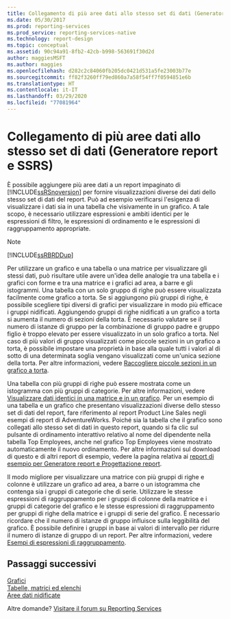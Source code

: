 ```yaml
---
title: Collegamento di più aree dati allo stesso set di dati (Generatore report) | Microsoft Docs
ms.date: 05/30/2017
ms.prod: reporting-services
ms.prod_service: reporting-services-native
ms.technology: report-design
ms.topic: conceptual
ms.assetid: 90c94a91-8fb2-42cb-b998-563691f30d2d
author: maggiesMSFT
ms.author: maggies
ms.openlocfilehash: d282c2c84060fb205dc0421d531a5fe23003b77e
ms.sourcegitcommit: ff82f3260ff79ed860a7a58f54ff7f0594851e6b
ms.translationtype: HT
ms.contentlocale: it-IT
ms.lasthandoff: 03/29/2020
ms.locfileid: "77081964"
---
```

# <a name="linking-multiple-data-regions-to-the-same-dataset-report-builder-and-ssrs"></a>Collegamento di più aree dati allo stesso set di dati (Generatore report e SSRS)

È possibile aggiungere più aree dati a un report impaginato di [!INCLUDE[ssRSnoversion](../../includes/ssrsnoversion-md.md)] per fornire visualizzazioni diverse dei dati dello stesso set di dati del report. Può ad esempio verificarsi l'esigenza di visualizzare i dati sia in una tabella che visivamente in un grafico. A tale scopo, è necessario utilizzare espressioni e ambiti identici per le espressioni di filtro, le espressioni di ordinamento e le espressioni di raggruppamento appropriate.  
  
> [!NOTE]  
>  [!INCLUDE[ssRBRDDup](../../includes/ssrbrddup-md.md)]  
  
 Per utilizzare un grafico e una tabella o una matrice per visualizzare gli stessi dati, può risultare utile avere un'idea delle analogie tra una tabella e i grafici con forme e tra una matrice e i grafici ad area, a barre e gli istogrammi. Una tabella con un solo gruppo di righe può essere visualizzata facilmente come grafico a torta. Se si aggiungono più gruppi di righe, è possibile scegliere tipi diversi di grafici per visualizzare in modo più efficace i gruppi nidificati. Aggiungendo gruppi di righe nidificati a un grafico a torta si aumenta il numero di sezioni della torta. È necessario valutare se il numero di istanze di gruppo per la combinazione di gruppo padre e gruppo figlio è troppo elevato per essere visualizzato in un solo grafico a torta. Nel caso di più valori di gruppo visualizzati come piccole sezioni in un grafico a torta, è possibile impostare una proprietà in base alla quale tutti i valori al di sotto di una determinata soglia vengano visualizzati come un'unica sezione della torta. Per altre informazioni, vedere [Raccogliere piccole sezioni in un grafico a torta](../../reporting-services/report-design/collect-small-slices-on-a-pie-chart-report-builder-and-ssrs.md).  
  
 Una tabella con più gruppi di righe può essere mostrata come un istogramma con più gruppi di categorie. Per altre informazioni, vedere [Visualizzare dati identici in una matrice e in un grafico](../../reporting-services/report-design/display-the-same-data-on-a-matrix-and-a-chart-report-builder.md). Per un esempio di una tabella e un grafico che presentano visualizzazioni diverse dello stesso set di dati del report, fare riferimento al report Product Line Sales negli esempi di report di AdventureWorks. Poiché sia la tabella che il grafico sono collegati allo stesso set di dati in questo report, quando si fa clic sul pulsante di ordinamento interattivo relativo al nome del dipendente nella tabella Top Employees, anche nel grafico Top Employees viene mostrato automaticamente il nuovo ordinamento. Per altre informazioni sul download di questo e di altri report di esempio, vedere la pagina relativa ai [report di esempio per Generatore report e Progettazione report](https://go.microsoft.com/fwlink/?LinkId=198283).  
  
 Il modo migliore per visualizzare una matrice con più gruppi di righe e colonne è utilizzare un grafico ad area, a barre o un istogramma che contenga sia i gruppi di categorie che di serie. Utilizzare le stesse espressioni di raggruppamento per i gruppi di colonne della matrice e i gruppi di categorie del grafico e le stesse espressioni di raggruppamento per gruppi di righe della matrice e i gruppi di serie del grafico. È necessario ricordare che il numero di istanze di gruppo influisce sulla leggibilità del grafico. È possibile definire i gruppi in base ai valori di intervallo per ridurre il numero di istanze di gruppo di un report. Per altre informazioni, vedere [Esempi di espressioni di raggruppamento](../../reporting-services/report-design/group-expression-examples-report-builder-and-ssrs.md).  
  
## <a name="next-steps"></a>Passaggi successivi

[Grafici](../../reporting-services/report-design/charts-report-builder-and-ssrs.md)   
[Tabelle, matrici ed elenchi](../../reporting-services/report-design/tables-matrices-and-lists-report-builder-and-ssrs.md)   
[Aree dati nidificate](../../reporting-services/report-design/nested-data-regions-report-builder-and-ssrs.md)  

Altre domande? [Visitare il forum su Reporting Services](https://go.microsoft.com/fwlink/?LinkId=620231)
